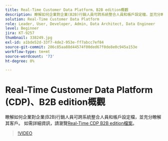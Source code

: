 ```yaml
---
title: Real-Time Customer Data Platform、B2B edition概觀
description: 瞭解如何企業對企業(B2B)行銷人員可跨系統整合人員和帳戶設定檔，並充分瞭解其客戶。
solution: Real-Time Customer Data Platform
role: Leader, User, Developer, Admin, Data Architect, Data Engineer
level: Beginner
jira: KT-9257
thumbnail: 338249.jpg
exl-id: a1bde52d-33f7-4de2-953e-ff7abcc7ef84
source-git-commit: 286c85aa88d44574f00ded67f0de8e0c945a153e
workflow-type: tm+mt
source-wordcount: '73'
ht-degree: 0%

---
```


# Real-Time Customer Data Platform (CDP)、B2B edition概觀

瞭解如何企業對企業(B2B)行銷人員可跨系統整合人員和帳戶設定檔，並充分瞭解其客戶。 如需詳細資訊，請瀏覽[Real-Time CDP B2B edition檔案](https://experienceleague.adobe.com/docs/experience-platform/rtcdp/b2b-overview.html)。

>[!VIDEO](https://video.tv.adobe.com/v/338249?learn=on&enablevpops)
